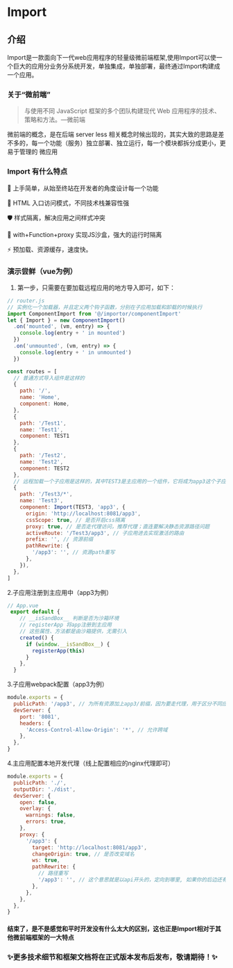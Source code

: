 # Import

## 介绍
Import是一款面向下一代web应用程序的轻量级微前端框架,使用Import可以使一个巨大的应用分业务分系统开发，单独集成，单独部署，最终通过Import构建成一个应用。

### 关于“微前端”
> 与使用不同 JavaScript 框架的多个团队构建现代 Web 应用程序的技术、策略和方法。—微前端


微前端的概念，是在后端 server less 相关概念时候出现的，其实大致的思路是差不多的，每一个功能（服务）独立部署、独立运行，每一个模块都拆分成更小，更易于管理的 微应用

### Import 有什么特点

💃 上手简单，从始至终站在开发者的角度设计每一个功能

💪 HTML 入口访问模式，不同技术栈兼容性强

🛡 样式隔离，解决应用之间样式冲突

🧳 with+Function+proxy 实现JS沙盒，强大的运行时隔离

⚡ 预加载、资源缓存，速度快。

### 演示尝鲜（vue为例）
1. 第一步，只需要在要加载远程应用的地方导入即可，如下：

```javascript
// router.js
// 实例化一个加载器，并且定义两个钩子函数，分别在子应用加载和卸载的时候执行
import ComponentImport from '@/importor/componentImport'
let { Import } = new ComponentImport()
  .on('mounted', (vm, entry) => {
    console.log(entry + ' in mounted')
  })
  .on('unmounted', (vm, entry) => {
    console.log(entry + ' in unmounted')
  })

const routes = [
  // 普通方式导入组件是这样的
  {
    path: '/',
    name: 'Home',
    component: Home,
  },
  {
    path: '/Test1',
    name: 'Test1',
    component: TEST1
  },
  {
    path: '/Test2',
    name: 'Test2',
    component: TEST2
  },
  // 远程加载一个子应用是这样的，其中TEST3是主应用的一个组件，它将成为app3这个子应用的宿主，即app3会挂载到TEST3
  {
    path: '/Test3/*',
    name: 'Test3',
    component: Import(TEST3, 'app3', {
      origin: 'http://localhost:8081/app3',
      cssScope: true, // 是否开启css隔离
      proxy: true, // 是否走代理访问，推荐代理；直连要解决静态资源路径问题
      activeRoute: '/Test3/app3', // 子应用进去实现激活的路由
      prefix: '', // 资源前缀
      pathRewrite: {
        '/app3': '', // 资源path重写
      },
    }),
  },
]
```
2.子应用注册到主应用中（app3为例）
```javascript
// App.vue
 export default {
    // __isSandBox__ 判断是否为沙箱环境
    // registerApp 将app注册到主应用
    // 这些属性、方法都是由沙箱提供，无需引入
    created() {
      if (window.__isSandBox__) {
        registerApp(this)
      }
    },
  }
```
3.子应用webpack配置（app3为例）

```javascript
module.exports = {
  publicPath: '/app3', // 为所有资源加上app3/前缀，因为要走代理，用于区分不同应用
  devServer: {
    port: '8081',
    headers: {
      'Access-Control-Allow-Origin': '*', // 允许跨域
    },
  },
}

```
4.主应用配置本地开发代理（线上配置相应的nginx代理即可）

```javascript
module.exports = {
  publicPath: './',
  outputDir: './dist',
  devServer: {
    open: false,
    overlay: {
      warnings: false,
      errors: true,
    },
    proxy: {
      '/app3': {
        target: 'http://localhost:8081/app3',
        changeOrigin: true, // 是否改变域名
        ws: true,
        pathRewrite: {
          // 路径重写
          '/app3': '', // 这个意思就是以api开头的，定向到哪里, 如果你的后边还有路径的话， 会自动拼接上
        },
      },
    },
  },
}

```
####  结束了，是不是感觉和平时开发没有什么太大的区别，这也正是Import相对于其他微前端框架的一大特点

### ✨更多技术细节和框架文档将在正式版本发布后发布，敬请期待！✨
